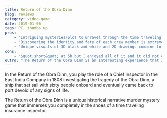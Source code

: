```yaml
---
title: Return of the Obra Dinn
blog: reviews
category: video-game
date: 2019-01-06
tags: PC, thumbs_up
pros:
    - "Intriguing mysteries/plot to unravel through the time traveling to freeze framed scenes of a person's death."
    - "Discovering the identity and fate of each crew member is extremely satisfying."
    - "Unique visuals of 3D black and white and 2D drawings combine to bring you into the historical context and render the violent scenes less gruesome."
cons:
    - "&quot;short&quot; at 5h but I enjoyed all of it and it did not overstay its welcome."
outro: "The Return of the Obra Dinn is an interesting experience that I would recommend to almost anybody but especially to people who like any of the following: mystery/detective novels or Zero Escape / Danganronpa."
---
```

In the Return of the Obra Dinn, you play the role of a Chief Inspector in the East India Company in 1808 investigating the tragedy of the Obra Dinn, a ship that set sail with sixty people onboard and eventually came back to port devoid of any signs of life.

The Return of the Obra Dinn is a unique historical narrative murder mystery game that immerses you completely in the shoes of a time traveling insurance inspector.

